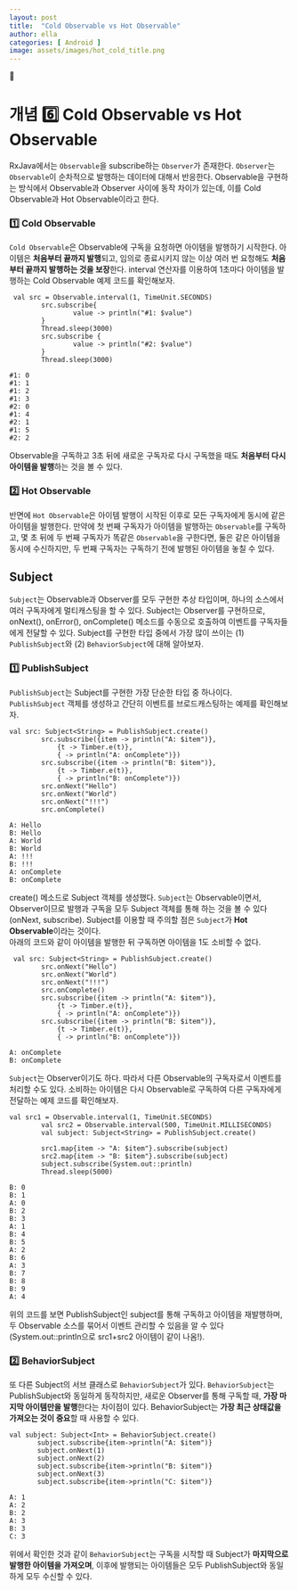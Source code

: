 ```yaml
---
layout: post
title:  "Cold Observable vs Hot Observable"
author: ella
categories: [ Android ]
image: assets/images/hot_cold_title.png
---
```

🤖  
# 개념 6️⃣ Cold Observable vs Hot Observable

RxJava에서는 ```Observable```을 subscribe하는 ```Observer```가 존재한다. ```Observer```는 ```Observable```이 순차적으로 발행하는 데이터에 대해서 반응한다. Observable을 구현하는 방식에서 Observable과 Observer 사이에 동작 차이가 있는데, 이를 Cold Observable과 Hot Observable이라고 한다.

### 1️⃣ Cold Observable 
```Cold Observable```은 Observable에 구독을 요청하면 아이템을 발행하기 시작한다. 아이템은 **처음부터 끝까지 발행**되고, 임의로 종료시키지 않는 이상 여러 번 요청해도 **처음부터 끝까지 발행하는 것을 보장**한다. interval 연산자를 이용하여 1초마다 아이템을 발행하는 Cold Observable 예제 코드를 확인해보자.
```
 val src = Observable.interval(1, TimeUnit.SECONDS)
        src.subscribe{
                value -> println("#1: $value")
        }
        Thread.sleep(3000)
        src.subscribe {
                value -> println("#2: $value")
        }
        Thread.sleep(3000)
```        
```  
#1: 0
#1: 1
#1: 2
#1: 3
#2: 0
#1: 4
#2: 1
#1: 5
#2: 2
```  
Observable을 구독하고 3초 뒤에 새로운 구독자로 다시 구독했을 때도 **처음부터 다시 아이템을 발행**하는 것을 볼 수 있다.  

### 2️⃣ Hot Observable
반면에 ```Hot Observable```은 아이템 발행이 시작된 이후로 모든 구독자에게 동시에 같은 아이템을 발행한다. 만약에 첫 번째 구독자가 아이템을 발행하는 ```Observable```를 구독하고, 몇 초 뒤에 두 번째 구독자가 똑같은 ```Observable```을 구한다면, 둘은 같은 아이템을 동시에 수신하지만, 두 번째 구독자는 구독하기 전에 발행된 아이템을 놓칠 수 있다. 


## Subject 
```Subject```는 Observable과 Observer를 모두 구현한 추상 타입이며, 하나의 소스에서 여러 구독자에게 멀티캐스팅을 할 수 있다. Subject는 Observer를 구현하므로, onNext(), onError(), onComplete() 메소드를 수동으로 호출하여 이벤트를 구독자들에게 전달할 수 있다. Subject를 구현한 타입 중에서 가장 많이 쓰이는 (1) ```PublishSubject```와 (2) ```BehaviorSubject```에 대해 알아보자.  

### 1️⃣ PublishSubject
```PublishSubject```는 Subject를 구현한 가장 단순한 타입 중 하나이다. ```PublishSubject``` 객체를 생성하고 간단히 이벤트를 브로드캐스팅하는 예제를 확인해보자. 
```
val src: Subject<String> = PublishSubject.create()
        src.subscribe({item -> println("A: $item")},
            {t -> Timber.e(t)},
            { -> println("A: onComplete")})
        src.subscribe({item -> println("B: $item")},
            {t -> Timber.e(t)},
            { -> println("B: onComplete")})
        src.onNext("Hello")
        src.onNext("World")
        src.onNext("!!!")
        src.onComplete()
```
```
A: Hello
B: Hello
A: World
B: World
A: !!!
B: !!!
A: onComplete
B: onComplete
```
create() 메소드로 Subject 객체를 생성했다. ```Subject```는 Observable이면서, Observer이므로 발행과 구독을 모두 Subject 객체를 통해 하는 것을 볼 수 있다(onNext, subscribe). Subject를 이용할 때 주의할 점은 ```Subject```가 **Hot Observable**이라는 것이다.  
아래의 코드와 같이 아이템을 발행한 뒤 구독하면 아이템을 1도 소비할 수 없다. 
```
 val src: Subject<String> = PublishSubject.create()
        src.onNext("Hello")
        src.onNext("World")
        src.onNext("!!!")
        src.onComplete()
        src.subscribe({item -> println("A: $item")},
            {t -> Timber.e(t)},
            { -> println("A: onComplete")})
        src.subscribe({item -> println("B: $item")},
            {t -> Timber.e(t)},
            { -> println("B: onComplete")})
```
```
A: onComplete
B: onComplete
```

```Subject```는 Observer이기도 하다. 따라서 다른 Observable의 구독자로서 이벤트를 처리할 수도 있다. 소비하는 아이템은 다시 Observable로 구독하여 다른 구독자에게 전달하는 예제 코드를 확인해보자. 
```
val src1 = Observable.interval(1, TimeUnit.SECONDS)
        val src2 = Observable.interval(500, TimeUnit.MILLISECONDS)
        val subject: Subject<String> = PublishSubject.create()

        src1.map{item -> "A: $item"}.subscribe(subject)
        src2.map{item -> "B: $item"}.subscribe(subject)
        subject.subscribe(System.out::println)
        Thread.sleep(5000)
```
```
B: 0
B: 1
A: 0
B: 2
B: 3
A: 1
B: 4
B: 5
A: 2
B: 6
A: 3
B: 7
B: 8
B: 9
A: 4
```

위의 코드를 보면 PublishSubject인 subject를 통해 구독하고 아이템을 재발행하며, 두 Observable 소스를 묶어서 이벤트 관리할 수 있음을 알 수 있다(System.out::println으로 src1+src2 아이템이 같이 나옴!). 

### 2️⃣ BehaviorSubject
또 다른 Subject의 서브 클래스로 ```BehaviorSubject```가 있다. ```BehaviorSubject```는 PublishSubject와 동일하게 동작하지만, 새로운 Observer를 통해 구독할 때, **가장 마지막 아이템만을 발행**한다는 차이점이 있다. BehaviorSubject는 **가장 최근 상태값을 가져오는 것이 중요**할 때 사용할 수 있다. 

 ```
 val subject: Subject<Int> = BehaviorSubject.create()
        subject.subscribe{item->println("A: $item")}
        subject.onNext(1)
        subject.onNext(2)
        subject.subscribe{item->println("B: $item")}
        subject.onNext(3)
        subject.subscribe{item->println("C: $item")}
```

```
A: 1
A: 2
B: 2
A: 3
B: 3
C: 3
```

위에서 확인한 것과 같이 ```BehaviorSubject```는 구독을 시작할 때 Subject가 **마지막으로 발행한 아이템을 가져오며**, 이후에 발행되는 아이템들은 모두 PublishSubject와 동일하게 모두 수신할 수 있다.
